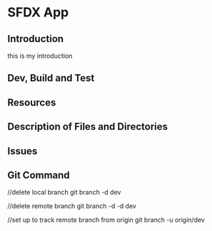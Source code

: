 # SFDX  App

## Introduction

this is my introduction

## Dev, Build and Test

## Resources

## Description of Files and Directories

## Issues

## Git Command

//delete local branch
git branch -d dev

//delete remote branch
git branch -d -d dev

//set up to track remote branch from origin
git branch -u origin/dev